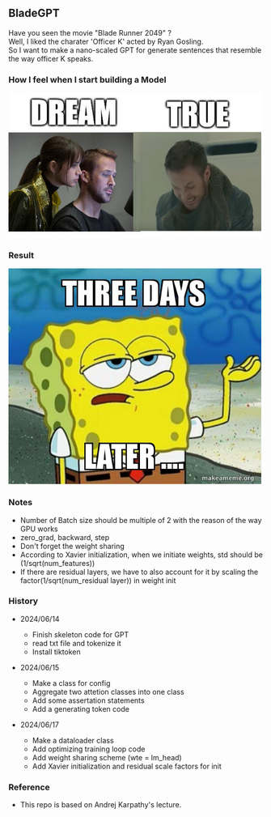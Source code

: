 ## BladeGPT

Have you seen the movie "Blade Runner 2049" ?  
Well, I liked the charater 'Officer K' acted by Ryan Gosling.  
So I want to make a nano-scaled GPT for generate sentences that resemble the way officer K speaks.


### How I feel when I start building a Model

<img src="./imgs/bladememe.jpg" alt="drawing" width="500"/>


### Result
<img src="./imgs/three-days.jpg" alt="drawing" width="500"/>


### Notes
- Number of Batch size should be multiple of 2 with the reason of the way GPU works
- zero_grad, backward, step
- Don't forget the weight sharing
- According to Xavier initialization, when we initiate weights, std should be (1/sqrt(num_features))
- If there are residual layers, we have to also account for it by scaling the factor(1/sqrt(num_residual layer)) in weight init

### History
- 2024/06/14 
  - Finish skeleton code for GPT 
  - read txt file and tokenize it
  - Install tiktoken
  
- 2024/06/15
  - Make a class for config
  - Aggregate two attetion classes into one class
  - Add some assertation statements
  - Add a generating token code

- 2024/06/17
  - Make a dataloader class
  - Add optimizing training loop code
  - Add weight sharing scheme (wte = lm_head)
  - Add Xavier initialization and residual scale factors for init



### Reference
- This repo is based on Andrej Karpathy's lecture.